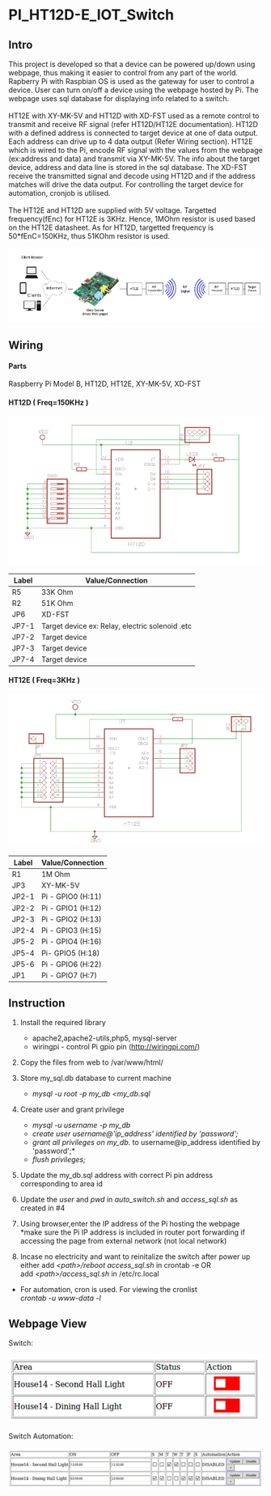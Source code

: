 # PI_HT12D-E_IOT_Switch

## Intro
This project is developed so that a device can be powered up/down using webpage, thus making it easier to control from any part of the world. 
Rapberry Pi with Raspbian OS is used as the gateway for user to control a device. User can turn on/off a device using the webpage hosted by Pi. The webpage uses sql database for displaying info related to a switch.
<br /> 
<br /> HT12E with XY-MK-5V and HT12D with XD-FST used as a remote control to transmit and receive RF signal (refer HT12D/HT12E documentation). HT12D with a defined address is connected to target device at one of data output. Each address can drive up to 4 data output (Refer Wiring section). HT12E which is wired to the Pi, encode RF signal with the values from the webpage (ex:address and data) and transmit via XY-MK-5V. The info about the target device, address and data line is stored in the sql database. The XD-FST receive the transmitted signal and decode using HT12D and if the address matches will drive the data output. For controlling the target device for automation, cronjob is utilised.
<br /> 
<br />The HT12E and HT12D are supplied with 5V voltage. Targetted frequency(fEnc) for HT12E is 3KHz. Hence, 1MOhm resistor is used based on the HT12E datasheet. As for HT12D, targetted frequency is 50*fEnC=150KHz, thus 51KOhm resistor is used. 

![Alt text](./images/intro.png) 

## Wiring
#### Parts
Raspberry Pi Model B, HT12D, HT12E,  XY-MK-5V, XD-FST

#### HT12D ( Freq=150KHz )

![Alt text](./images/ht12d.png)


|  Label | Value/Connection |
| ------------- | ------------- |
| R5  | 33K Ohm  |
| R2  | 51K Ohm  |
| JP6  | XD-FST  |
| JP7-1  | Target device ex: Relay, electric solenoid .etc |
| JP7-2  | Target device  |
| JP7-3  | Target device  |
| JP7-4  | Target device  |

#### HT12E ( Freq=3KHz )
![Alt text](./images/ht12e.png)

|  Label | Value/Connection |
| ------------- | ------------- |
| R1  | 1M Ohm  |
| JP3  | XY-MK-5V  |
| JP2-1  | Pi - GPIO0 (H:11) |
| JP2-2  | Pi - GPIO1 (H:12)|
| JP2-3  | Pi - GPIO2 (H:13) |
| JP2-4  | Pi - GPIO3  (H:15) |
| JP5-2  | Pi - GPIO4  (H:16)|
| JP5-4  | Pi- GPIO5  (H:18) |
| JP5-6  | Pi - GPIO6 (H:22) |
| JP1  | Pi - GPIO7  (H:7) |

## Instruction
1. Install the required library
   - apache2,apache2-utils,php5, mysql-server  
   - wiringpi - control Pi gpio pin (http://wiringpi.com/)
  
2. Copy the files from web to /var/www/html/
  
3. Store my_sql.db database to current machine
   - *mysql -u root -p my_db <my_db.sql*

4. Create user and grant privilege
   - *mysql -u username -p my_db*
   - *create user username@'ip_address' identified by 'password';*
   - *grant all privileges on my_db.* to username@ip_address identified by 'password';*
   - *flush privileges;*

5. Update the my_db.sql address with correct Pi pin address corresponding to area id

6. Update the *user* and *pwd* in *auto_switch.sh* and *access_sql.sh* as created in #4

7. Using browser,enter the IP address of the Pi hosting the webpage 
   <br />*make sure the Pi IP address is  included in router port forwarding if accessing the page from external network (not local network)
   
 8. Incase no electricity and want to reinitalize the switch after power up
    <br /> either add *\<path\>/reboot access_sql.sh* in crontab -e OR
    <br /> add *\<path\>/access_sql.sh* in /etc/rc.local


* For automation, cron is used. For viewing the cronlist
   <br />*crontab -u www-data -l*

## Webpage View

Switch:

![Alt text](./images/switch.png)

Switch Automation:

![Alt text](./images/switch_auto.png)


